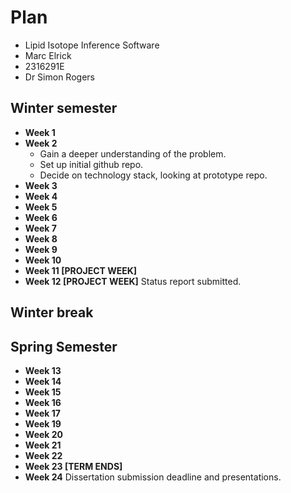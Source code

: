 # Plan

- Lipid Isotope Inference Software
- Marc Elrick
- 2316291E
- Dr Simon Rogers

## Winter semester

- **Week 1**
- **Week 2**
  - Gain a deeper understanding of the problem.
  - Set up initial github repo.
  - Decide on technology stack, looking at prototype repo.
- **Week 3**
- **Week 4**
- **Week 5**
- **Week 6**
- **Week 7**
- **Week 8**
- **Week 9**
- **Week 10**
- **Week 11 [PROJECT WEEK]**
- **Week 12 [PROJECT WEEK]** Status report submitted.

## Winter break

## Spring Semester

- **Week 13**
- **Week 14**
- **Week 15**
- **Week 16**
- **Week 17**
- **Week 19**
- **Week 20**
- **Week 21**
- **Week 22**
- **Week 23 [TERM ENDS]**
- **Week 24** Dissertation submission deadline and presentations.
